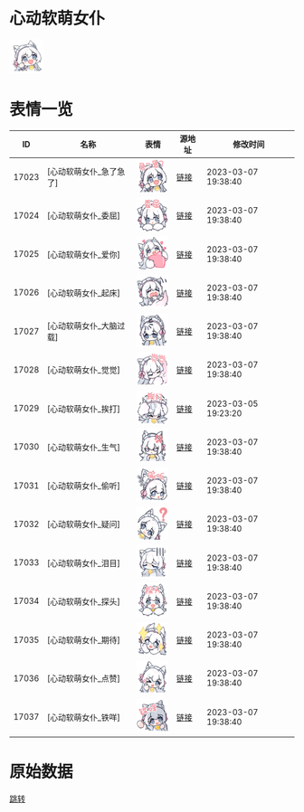 # 心动软萌女仆

<img src="./cover.png" height="60" alt="cover" />

# 表情一览

|ID|名称|表情|源地址|修改时间|
|----|----|----|----|----|
|17023|[心动软萌女仆_急了急了]|<img src="./pic/017023_%5B心动软萌女仆_急了急了%5D.png" height="60" alt="急了急了"/>|[链接](https://i0.hdslb.com/bfs/garb/a27628eb8bbc93f0ffe665f29f370b1d0da757c3.png)|2023-03-07 19:38:40|
|17024|[心动软萌女仆_委屈]|<img src="./pic/017024_%5B心动软萌女仆_委屈%5D.png" height="60" alt="委屈"/>|[链接](https://i0.hdslb.com/bfs/garb/169d1f9532378a14117ba6279dc658be9b3c5ce9.png)|2023-03-07 19:38:40|
|17025|[心动软萌女仆_爱你]|<img src="./pic/017025_%5B心动软萌女仆_爱你%5D.png" height="60" alt="爱你"/>|[链接](https://i0.hdslb.com/bfs/garb/7fa4ff2a264d87b93b74d680dd1ca2aa46b3213d.png)|2023-03-07 19:38:40|
|17026|[心动软萌女仆_起床]|<img src="./pic/017026_%5B心动软萌女仆_起床%5D.png" height="60" alt="起床"/>|[链接](https://i0.hdslb.com/bfs/garb/8d3082c81610d9bea28b8d8b93575be7fc1d2ffd.png)|2023-03-07 19:38:40|
|17027|[心动软萌女仆_大脑过载]|<img src="./pic/017027_%5B心动软萌女仆_大脑过载%5D.png" height="60" alt="大脑过载"/>|[链接](https://i0.hdslb.com/bfs/garb/c4b8bb78f4d718e60dc18740fce34e549a796fbe.png)|2023-03-07 19:38:40|
|17028|[心动软萌女仆_觉觉]|<img src="./pic/017028_%5B心动软萌女仆_觉觉%5D.png" height="60" alt="觉觉"/>|[链接](https://i0.hdslb.com/bfs/garb/38943eeeaca5914647e66d6ef17bdd5c0512b025.png)|2023-03-07 19:38:40|
|17029|[心动软萌女仆_挨打]|<img src="./pic/017029_%5B心动软萌女仆_挨打%5D.png" height="60" alt="挨打"/>|[链接](https://i0.hdslb.com/bfs/garb/3396eb4c17ac5555474e1456a9a57d1d5663c1d0.png)|2023-03-05 19:23:20|
|17030|[心动软萌女仆_生气]|<img src="./pic/017030_%5B心动软萌女仆_生气%5D.png" height="60" alt="生气"/>|[链接](https://i0.hdslb.com/bfs/garb/f8ed60f9cd0e2c95aa289511607c61bb3d6f3726.png)|2023-03-07 19:38:40|
|17031|[心动软萌女仆_偷听]|<img src="./pic/017031_%5B心动软萌女仆_偷听%5D.png" height="60" alt="偷听"/>|[链接](https://i0.hdslb.com/bfs/garb/38af714511b995ac5e6b609ef7f6f4edee747d58.png)|2023-03-07 19:38:40|
|17032|[心动软萌女仆_疑问]|<img src="./pic/017032_%5B心动软萌女仆_疑问%5D.png" height="60" alt="疑问"/>|[链接](https://i0.hdslb.com/bfs/garb/1a498c250a98e364e327c5ce83ee06bc4cb95559.png)|2023-03-07 19:38:40|
|17033|[心动软萌女仆_泪目]|<img src="./pic/017033_%5B心动软萌女仆_泪目%5D.png" height="60" alt="泪目"/>|[链接](https://i0.hdslb.com/bfs/garb/06c4d2d3cf339701bbe4acbac5f3d3360aff4af5.png)|2023-03-07 19:38:40|
|17034|[心动软萌女仆_探头]|<img src="./pic/017034_%5B心动软萌女仆_探头%5D.png" height="60" alt="探头"/>|[链接](https://i0.hdslb.com/bfs/garb/61c9c9eb3e929ae131529f35ba88de420f868b69.png)|2023-03-07 19:38:40|
|17035|[心动软萌女仆_期待]|<img src="./pic/017035_%5B心动软萌女仆_期待%5D.png" height="60" alt="期待"/>|[链接](https://i0.hdslb.com/bfs/garb/9cdc2cf18e217e5a399c1034b594564d87f058be.png)|2023-03-07 19:38:40|
|17036|[心动软萌女仆_点赞]|<img src="./pic/017036_%5B心动软萌女仆_点赞%5D.png" height="60" alt="点赞"/>|[链接](https://i0.hdslb.com/bfs/garb/f5d60b3d76bb05d7ada1be794b174ad528cb7aed.png)|2023-03-07 19:38:40|
|17037|[心动软萌女仆_铁咩]|<img src="./pic/017037_%5B心动软萌女仆_铁咩%5D.png" height="60" alt="铁咩"/>|[链接](https://i0.hdslb.com/bfs/garb/54a79e7a8939aa76ce229d35e1895ef4f28ffe76.png)|2023-03-07 19:38:40|

# 原始数据

[跳转](./raw.json)

